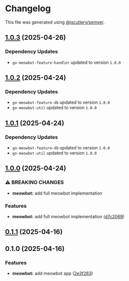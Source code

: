 # Changelog

This file was generated using [@jscutlery/semver](https://github.com/jscutlery/semver).

## [1.0.3](https://github.com/dotablaze-tech/platform/compare/meowbot-1.0.2...meowbot-1.0.3) (2025-04-26)

### Dependency Updates

* `go-meowbot-feature-handler` updated to version `1.0.0`
## [1.0.2](https://github.com/dotablaze-tech/platform/compare/meowbot-1.0.1...meowbot-1.0.2) (2025-04-24)

### Dependency Updates

* `go-meowbot-feature-db` updated to version `1.0.0`
* `go-meowbot-util` updated to version `1.0.0`
## [1.0.1](https://github.com/dotablaze-tech/platform/compare/meowbot-1.0.0...meowbot-1.0.1) (2025-04-24)

### Dependency Updates

* `go-meowbot-feature-db` updated to version `1.0.0`
* `go-meowbot-util` updated to version `1.0.0`
## [1.0.0](https://github.com/dotablaze-tech/platform/compare/meowbot-0.1.1...meowbot-1.0.0) (2025-04-24)


### ⚠ BREAKING CHANGES

* **meowbot:** add full meowbot implementation

### Features

* **meowbot:** add full meowbot implementation ([d7c2069](https://github.com/dotablaze-tech/platform/commit/d7c20695c350d14ef97f097c2d4ab6c7f614569c))

## [0.1.1](https://github.com/dotablaze-tech/platform/compare/meowbot-0.1.0...meowbot-0.1.1) (2025-04-16)

## 0.1.0 (2025-04-16)


### Features

* **meowbot:** add meowbot app ([2e3f263](https://github.com/dotablaze-tech/platform/commit/2e3f263adb9f43f10fcfe050e465d213922618d9))
